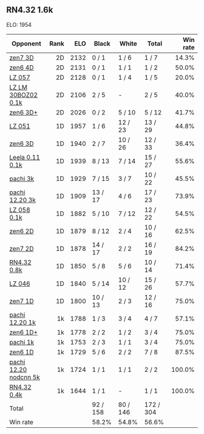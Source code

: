 ## RN4.32 1.6k ##

ELO: 1954

Opponent | Rank | ELO | Black | White | Total | Win rate
---------|-----:|----:|-------|-------|-------|-------:
[zen7 3D](zen7%203D.md) | 2D | 2132 | 0 / 1 | 1 / 6 | 1 / 7 | 14.3%
[zen6 4D](zen6%204D.md) | 2D | 2131 | 0 / 1 | 1 / 1 | 1 / 2 | 50.0%
[LZ 057](LZ%20057.md) | 2D | 2128 | 0 / 1 | 1 / 4 | 1 / 5 | 20.0%
[LZ LM 30BOZ02 0.1k](LZ%20LM%2030BOZ02%200.1k.md) | 2D | 2106 | 2 / 5 | - | 2 / 5 | 40.0%
[zen6 3D+](zen6%203D+.md) | 2D | 2026 | 0 / 2 | 5 / 10 | 5 / 12 | 41.7%
[LZ 051](LZ%20051.md) | 1D | 1957 | 1 / 6 | 12 / 23 | 13 / 29 | 44.8%
[zen6 3D](zen6%203D.md) | 1D | 1940 | 2 / 7 | 10 / 26 | 12 / 33 | 36.4%
[Leela 0.11 0.1k](Leela%200.11%200.1k.md) | 1D | 1939 | 8 / 13 | 7 / 14 | 15 / 27 | 55.6%
[pachi 3k](pachi%203k.md) | 1D | 1929 | 7 / 15 | 3 / 7 | 10 / 22 | 45.5%
[pachi 12.20 3k](pachi%2012.20%203k.md) | 1D | 1909 | 13 / 17 | 4 / 6 | 17 / 23 | 73.9%
[LZ 058 0.1k](LZ%20058%200.1k.md) | 1D | 1882 | 5 / 10 | 7 / 12 | 12 / 22 | 54.5%
[zen6 2D](zen6%202D.md) | 1D | 1879 | 8 / 12 | 2 / 4 | 10 / 16 | 62.5%
[zen7 2D](zen7%202D.md) | 1D | 1878 | 14 / 17 | 2 / 2 | 16 / 19 | 84.2%
[RN4.32 0.8k](RN4.32%200.8k.md) | 1D | 1850 | 5 / 8 | 5 / 6 | 10 / 14 | 71.4%
[LZ 046](LZ%20046.md) | 1D | 1840 | 5 / 14 | 10 / 12 | 15 / 26 | 57.7%
[zen7 1D](zen7%201D.md) | 1D | 1800 | 10 / 13 | 2 / 3 | 12 / 16 | 75.0%
[pachi 12.20 1k](pachi%2012.20%201k.md) | 1k | 1788 | 1 / 3 | 3 / 4 | 4 / 7 | 57.1%
[zen6 1D+](zen6%201D+.md) | 1k | 1778 | 2 / 2 | 1 / 2 | 3 / 4 | 75.0%
[pachi 1k](pachi%201k.md) | 1k | 1753 | 2 / 3 | 1 / 1 | 3 / 4 | 75.0%
[zen6 1D](zen6%201D.md) | 1k | 1729 | 5 / 6 | 2 / 2 | 7 / 8 | 87.5%
[pachi 12.20 nodcnn 5k](pachi%2012.20%20nodcnn%205k.md) | 1k | 1724 | 1 / 1 | 1 / 1 | 2 / 2 | 100.0%
[RN4.32 0.4k](RN4.32%200.4k.md) | 1k | 1644 | 1 / 1 | - | 1 / 1 | 100.0%
Total | | | 92 / 158 | 80 / 146 | 172 / 304 | 
Win rate| | | 58.2% | 54.8% | 56.6% | 
